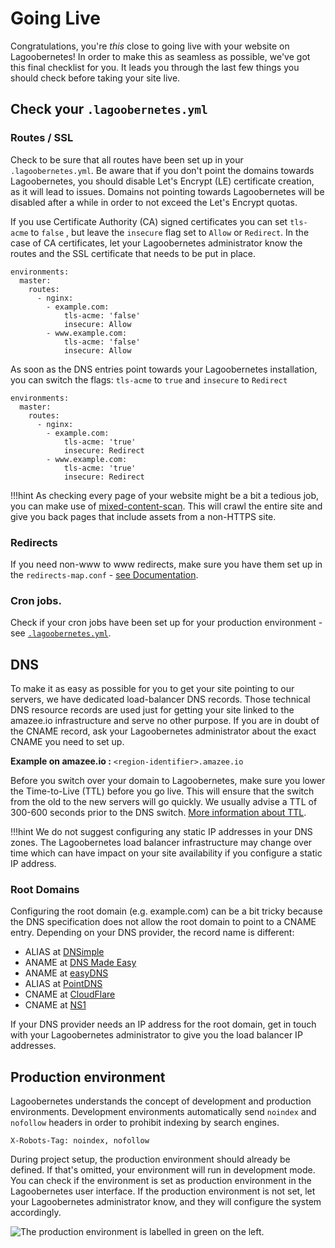 # Going Live

Congratulations, you're _this_ close to going live with your website on Lagoobernetes! In order to make this as seamless as possible, we've got this final checklist for you. It leads you through the last few things you should check before taking your site live.

## Check your `.lagoobernetes.yml`

### Routes / SSL

Check to be sure that all routes have been set up in your `.lagoobernetes.yml`. Be aware that if you don't point the domains towards Lagoobernetes, you should disable Let's Encrypt \(LE\) certificate creation, as it will lead to issues. Domains not pointing towards Lagoobernetes will be disabled after a while in order to not exceed the Let's Encrypt quotas.

If you use Certificate Authority \(CA\) signed certificates you can set `tls-acme` to `false` , but leave the `insecure` flag set to `Allow` or `Redirect`. In the case of CA certificates, let your Lagoobernetes administrator know the routes and the SSL certificate that needs to be put in place.

```
environments:
  master:
    routes:
      - nginx:
        - example.com:
            tls-acme: 'false'
            insecure: Allow
        - www.example.com:
            tls-acme: 'false'
            insecure: Allow
```

As soon as the DNS entries point towards your Lagoobernetes installation, you can switch the flags: `tls-acme` to `true` and `insecure` to `Redirect`

```
environments:
  master:
    routes:
      - nginx:
        - example.com:
            tls-acme: 'true'
            insecure: Redirect
        - www.example.com:
            tls-acme: 'true'
            insecure: Redirect
```


!!!hint
    As checking every page of your website might be a bit a tedious job, you can make use of [mixed-content-scan](https://github.com/bramus/mixed-content-scan). This will crawl the entire site and give you back pages that include assets from a non-HTTPS site.

### Redirects

If you need non-www to www redirects, make sure you have them set up in the `redirects-map.conf` - [see Documentation](docker_images/nginx.md#redirects-mapconf).

### Cron jobs.

Check if your cron jobs have been set up for your production environment - see [`.lagoobernetes.yml`](lagoobernetes_yml.md).

## DNS

To make it as easy as possible for you to get your site pointing to our servers, we have dedicated load-balancer DNS records. Those technical DNS resource records are used just for getting your site linked to the amazee.io infrastructure and serve no other purpose. If you are in doubt of the CNAME record, ask your Lagoobernetes administrator about the exact CNAME you need to set up.

**Example on amazee.io :** `<region-identifier>.amazee.io`

Before you switch over your domain to Lagoobernetes, make sure you lower the Time-to-Live \(TTL\) before you go live. This will ensure that the switch from the old to the new servers will go quickly. We usually advise a TTL of 300-600 seconds prior to the DNS switch. [More information about TTL](https://en.wikipedia.org/wiki/Time_to_live#DNS_records).

!!!hint
    We do not suggest configuring any static IP addresses in your DNS zones. The Lagoobernetes load balancer infrastructure may change over time which can have impact on your site availability if you configure a static IP address.

### Root Domains

Configuring the root domain \(e.g. example.com\) can be a bit tricky because the DNS specification does not allow the root domain to point to a CNAME entry. Depending on your DNS provider, the record name is different:

* ALIAS at [DNSimple](https://dnsimple.com/)
* ANAME at [DNS Made Easy](http://www.dnsmadeeasy.com/)
* ANAME at [easyDNS](https://www.easydns.com/)
* ALIAS at [PointDNS](https://pointhq.com/)
* CNAME at [CloudFlare](https://www.cloudflare.com/)
* CNAME at [NS1](http://ns1.com)

If your DNS provider needs an IP address for the root domain, get in touch with your Lagoobernetes administrator to give you the load balancer IP addresses.

## Production environment

Lagoobernetes understands the concept of development and production environments. Development environments automatically send `noindex` and `nofollow` headers in order to prohibit indexing by search engines.

`X-Robots-Tag: noindex, nofollow`

During project setup, the production environment should already be defined. If that's omitted, your environment will run in development mode. You can check if the environment is set as production environment in the Lagoobernetes user interface. If the production environment is not set, let your Lagoobernetes administrator know, and they will configure the system accordingly.

![The production environment is labelled in green on the left. ](/images/lagoobernetes-ui-production.png)

